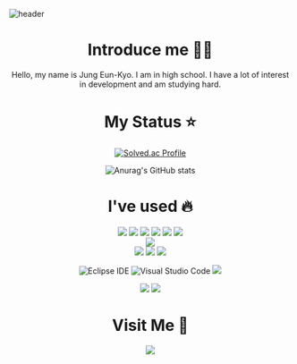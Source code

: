 ![header](https://capsule-render.vercel.app/api?type=waving&color=timeGradient&text=Jung%20Eun%20Kyo%20&animation=twinkling&fontsize=50&fontAlignY=40&fontAlign=70&height=250)

<div align="center">

  # Introduce me 🙋‍♂
  
  Hello, my name is Jung Eun-Kyo. I am in high school. I have a lot of interest in development and am studying hard.

  </div>

<div align="center">

  # My Status ⭐

  </div>

<div align="center">
  
  [![Solved.ac Profile](http://mazassumnida.wtf/api/generate_badge?boj=kyoc)](https://solved.ac/kyoc)
  
 
  ![Anurag's GitHub stats](https://github-readme-stats.vercel.app/api?username=eunkyo3&show_icons=true&theme=tokyonight)

</div>

<div align="center">
  
  # I've used 🔥
  
  
  <img src="https://img.shields.io/badge/java-007396?style=for-the-badge&logo=java&logoColor=white">
  <img src="https://img.shields.io/badge/python-3776AB?style=for-the-badge&logo=python&logoColor=white"> 
  <img src="https://img.shields.io/badge/javascript-F7DF1E?style=for-the-badge&logo=javascript&logoColor=black"> 
  <img src="https://img.shields.io/badge/flutter-02569B?style=for-the-badge&logo=flutter&logoColor=white">
  <img src="https://img.shields.io/badge/C-A8B9CC?style=for-the-badge&logo=C&logoColor=white">
  <img src="https://img.shields.io/badge/Dart-0175C2?style=for-the-badge&logo=Dart&logoColor=white">

  <br>
  
  <img src="https://img.shields.io/badge/amazonaws-232F3E?style=for-the-badge&logo=amazonaws&logoColor=white"> 
  
  <br>
  
  <img src="https://img.shields.io/badge/html5-E34F26?style=for-the-badge&logo=html5&logoColor=white"> 
  <img src="https://img.shields.io/badge/css-1572B6?style=for-the-badge&logo=css3&logoColor=white"> 
  <img src="https://img.shields.io/badge/oracle-F80000?style=for-the-badge&logo=oracle&logoColor=white">  
  
  <br>
  
  ![Eclipse IDE](https://img.shields.io/badge/Eclipse%20IDE-2C2255.svg?&style=for-the-badge&logo=Eclipse%20IDE&logoColor=white)
  ![Visual Studio Code](https://img.shields.io/badge/Visual%20Studio%20Code-007ACC.svg?&style=for-the-badge&logo=Visual%20Studio%20Code&logoColor=white)
  <img src="https://img.shields.io/badge/visualstudio-5C2D91?style=for-the-badge&logo=visualstudio&logoColor=white">

  <img src="https://img.shields.io/badge/ubuntu-E95420?style=for-the-badge&logo=ubuntu&logoColor=white">
  <img src="https://img.shields.io/badge/kali-557C94?style=for-the-badge&logo=kali&logoColor=white">
  
  </div>

<div align="center">
  
 # Visit Me 🏡
  
<a href="https://hits.seeyoufarm.com"><img src="https://hits.seeyoufarm.com/api/count/incr/badge.svg?url=https%3A%2F%2Fgithub.com%2Feunkyo3%2Fhit-counter&count_bg=%2379C83D&title_bg=%230D0739&icon=campaignmonitor.svg&icon_color=%23FDFDFD&title=%EB%B0%A9%EB%AC%B8%EC%9E%90&edge_flat=false"/></a>
  
</div>
